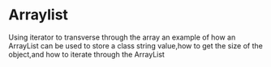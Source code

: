 # Arraylist
Using iterator to transverse through the array
an example of how an ArrayList can be used
to store a class string value,how to get the 
size of the object,and how to iterate through the ArrayList
